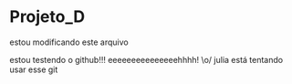 # Projeto_D

estou modificando este arquivo

estou testendo o github!!! eeeeeeeeeeeeeeehhhh! \o/
julia está tentando usar esse git

